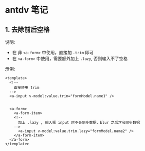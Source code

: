 <!--#region
@author 吴钦飞
@email wuqinfei@qq.com
@create date 2025-08-01 17:20:57
@modify date 2025-08-01 17:27:30
@desc [description]
#endregion-->

# antdv 笔记

## 1. 去除前后空格

说明:

* 在 非 `<a-form>` 中使用，直接加 `.trim` 即可
* 在 `<a-form>` 中使用，需要额外加上 `.lazy`, 否则输入不了空格

示例:

```vue
<template>
  <!--
    直接使用 trim
  -->
  <a-input v-model:value.trim="formModel.name1" />


  <a-form>
    <a-form-item>
    <!--
      加上 .lazy , 输入框 input 时不会同步数据，blur 之后才会同步数据
    -->
      <a-input v-model:value.trim.lazy="formModel.name2" />
    </a-form-item>
  </a-form>
</template>
```